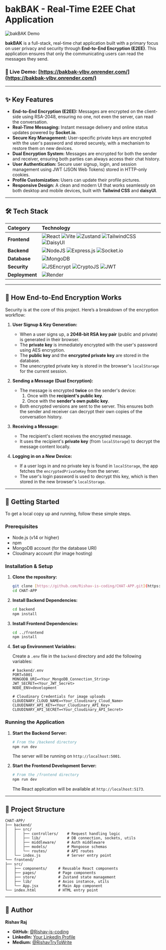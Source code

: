 # bakBAK - Real-Time E2EE Chat Application

![bakBAK Demo](https://i.imgur.com/your-project-demo-image.gif) <!-- It's highly recommended to add a GIF of your project in action -->

**bakBAK** is a full-stack, real-time chat application built with a primary focus on user privacy and security through **End-to-End Encryption (E2EE)**. This application ensures that only the communicating users can read the messages they send.

### 🔴 Live Demo: [https://bakbak-vlbv.onrender.com/](https://bakbak-vlbv.onrender.com/)

---

## ✨ Key Features

-   **End-to-End Encryption (E2EE):** Messages are encrypted on the client-side using RSA-2048, ensuring no one, not even the server, can read the conversation.
-   **Real-Time Messaging:** Instant message delivery and online status updates powered by **Socket.io**.
-   **Secure Key Management:** User-specific private keys are encrypted with the user's password and stored securely, with a mechanism to restore them on new devices.
-   **Dual Encryption System:** Messages are encrypted for both the sender and receiver, ensuring both parties can always access their chat history.
-   **User Authentication:** Secure user signup, login, and session management using JWT (JSON Web Tokens) stored in HTTP-only cookies.
-   **Profile Customization:** Users can update their profile pictures.
-   **Responsive Design:** A clean and modern UI that works seamlessly on both desktop and mobile devices, built with **Tailwind CSS** and **daisyUI**.

---

## 🛠️ Tech Stack

| Category      | Technology                                                                                                                                                                                                                                                                                                                                                                                                                                                                                                                |
| :------------ | :------------------------------------------------------------------------------------------------------------------------------------------------------------------------------------------------------------------------------------------------------------------------------------------------------------------------------------------------------------------------------------------------------------------------------------------------------------------------------------------------------------------------ |
| **Frontend** | ![React](https://img.shields.io/badge/react-%2320232a.svg?style=for-the-badge&logo=react&logoColor=%2361DAFB) ![Vite](https://img.shields.io/badge/vite-%23646CFF.svg?style=for-the-badge&logo=vite&logoColor=white) ![Zustand](https://img.shields.io/badge/Zustand-404040?style=for-the-badge&logo=zustand&logoColor=white) ![TailwindCSS](https://img.shields.io/badge/tailwindcss-%2338B2AC.svg?style=for-the-badge&logo=tailwind-css&logoColor=white) ![DaisyUI](https://img.shields.io/badge/daisyui-5A0EF8?style=for-the-badge) |
| **Backend** | ![NodeJS](https://img.shields.io/badge/node.js-6DA55F?style=for-the-badge&logo=node.js&logoColor=white) ![Express.js](https://img.shields.io/badge/express.js-%23404d59.svg?style=for-the-badge&logo=express&logoColor=%2361DAFB) ![Socket.io](https://img.shields.io/badge/Socket.io-black?style=for-the-badge&logo=socket.io&badgeColor=010101)                                                                                                                                                                           |
| **Database** | ![MongoDB](https://img.shields.io/badge/MongoDB-%234ea94b.svg?style=for-the-badge&logo=mongodb&logoColor=white)                                                                                                                                                                                                                                                                                                                                                                                                               |
| **Security** | ![JSEncrypt](https://img.shields.io/badge/JSEncrypt-A52A2A?style=for-the-badge) ![CryptoJS](https://img.shields.io/badge/CryptoJS-4A90E2?style=for-the-badge) ![JWT](https://img.shields.io/badge/JWT-black?style=for-the-badge&logo=JSON%20web%20tokens)                                                                                                                                                                                                                                                                          |
| **Deployment**| ![Render](https://img.shields.io/badge/Render-%46E3B7.svg?style=for-the-badge&logo=render&logoColor=white)                                                                                                                                                                                                                                                                                                                                                                                                                   |

---

## 🔐 How End-to-End Encryption Works

Security is at the core of this project. Here’s a breakdown of the encryption workflow:

1.  **User Signup & Key Generation:**
    * When a user signs up, a **2048-bit RSA key pair** (public and private) is generated in their browser.
    * The **private key** is immediately encrypted with the user's password using AES encryption.
    * The **public key** and the **encrypted private key** are stored in the database.
    * The unencrypted private key is stored in the browser's `localStorage` for the current session.

2.  **Sending a Message (Dual Encryption):**
    * The message is encrypted **twice** on the sender's device:
        1.  Once with the **recipient's public key**.
        2.  Once with the **sender's own public key**.
    * Both encrypted versions are sent to the server. This ensures both the sender and receiver can decrypt their own copies of the conversation history.

3.  **Receiving a Message:**
    * The recipient's client receives the encrypted message.
    * It uses the recipient's **private key** (from `localStorage`) to decrypt the message content locally.

4.  **Logging in on a New Device:**
    * If a user logs in and no private key is found in `localStorage`, the app fetches the `encryptedPrivateKey` from the server.
    * The user's login password is used to decrypt this key, which is then stored in the new browser's `localStorage`.

---

## 🚀 Getting Started

To get a local copy up and running, follow these simple steps.

### Prerequisites

-   Node.js (v14 or higher)
-   npm
-   MongoDB account (for the database URI)
-   Cloudinary account (for image hosting)

### Installation & Setup

1.  **Clone the repository:**
    ```sh
    git clone [https://github.com/Rishav-is-coding/CHAT-APP.git](https://github.com/Rishav-is-coding/CHAT-APP.git)
    cd CHAT-APP
    ```

2.  **Install Backend Dependencies:**
    ```sh
    cd backend
    npm install
    ```

3.  **Install Frontend Dependencies:**
    ```sh
    cd ../frontend
    npm install
    ```

4.  **Set up Environment Variables:**

    Create a `.env` file in the `backend` directory and add the following variables:

    ```env
    # backend/.env
    PORT=5001
    MONGODB_URI=<Your_MongoDB_Connection_String>
    JWT_SECRET=<Your_JWT_Secret>
    NODE_ENV=development

    # Cloudinary Credentials for image uploads
    CLOUDINARY_CLOUD_NAME=<Your_Cloudinary_Cloud_Name>
    CLOUDINARY_API_KEY=<Your_Cloudinary_API_Key>
    CLOUDINARY_API_SECRET=<Your_Cloudinary_API_Secret>
    ```

### Running the Application

1.  **Start the Backend Server:**
    ```sh
    # From the /backend directory
    npm run dev
    ```
    The server will be running on `http://localhost:5001`.

2.  **Start the Frontend Development Server:**
    ```sh
    # From the /frontend directory
    npm run dev
    ```
    The React application will be available at `http://localhost:5173`.

---

## 📁 Project Structure

```
CHAT-APP/
├── backend/
│   ├── src/
│   │   ├── controllers/    # Request handling logic
│   │   ├── lib/            # DB connection, sockets, utils
│   │   ├── middleware/     # Auth middleware
│   │   ├── models/         # Mongoose schemas
│   │   └── routes/         # API routes
│   └── index.js            # Server entry point
└── frontend/
├── src/
│   ├── components/     # Reusable React components
│   ├── pages/          # Page components
│   ├── store/          # Zustand state management
│   ├── lib/            # Axios instance, utils
│   └── App.jsx         # Main App component
└── index.html          # HTML entry point
```


---

## 👤 Author

**Rishav Raj**

-   **GitHub:** [@Rishav-is-coding](https://github.com/Rishav-is-coding)
-   **LinkedIn:** [Your LinkedIn Profile](https://www.linkedin.com/in/rishavrajiitg/)
-   **Medium:** [@RishavTryToWrite](https://medium.com/@RishavTryToWrite)
